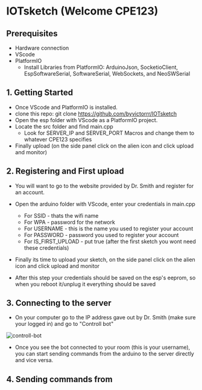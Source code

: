 # IOTsketch (Welcome CPE123)

## Prerequisites
* Hardware connection
* VScode
* PlatformIO
  * Install Libraries from PlatformIO: ArduinoJson, SocketioClient, EspSoftwareSerial, SoftwareSerial, WebSockets, and NeoSWSerial

## 1. Getting Started
* Once VScode and PlatformIO is installed.
* clone this repo: git clone https://github.com/byvictorrr/IOTsketch
* Open the esp folder with VScode as a PlatformIO project.
* Locate the src folder and find main.cpp
  * Look for SERVER_IP and SERVER_PORT Macros and change them to whatever CPE123 specifies
* Finally upload (on the side panel click on the alien icon and click upload and monitor)

## 2. Registering and First upload
* You will want to go to the website provided by Dr. Smith and register for an account.
* Open the arduino folder with VScode, enter your credentials in main.cpp
  * For SSID - thats the wifi name
  * For WPA - password for the network
  * For USERNAME - this is the name you used to register your account
  * For PASSWORD - password you used to register your account
  * For IS_FIRST_UPLOAD - put true (after the first sketch you wont need these credentials)
  
* Finally its time to upload your sketch, on the side panel click on the alien icon and click upload and monitor

* After this step your credentials should be saved on the esp's eeprom, so when you reboot it/unplug it everything should be saved
 
## 3. Connecting to the server
* On your computer go to the IP address gave out by Dr. Smith (make sure your logged in) and go to "Controll bot"

![controll-bot](https://i.imgur.com/9UqwoXA.png)

* Once you see the bot connected to your room (this is your username), you can start sending commands from the arduino to the server directly and vice versa.


## 4. Sending commands from 





